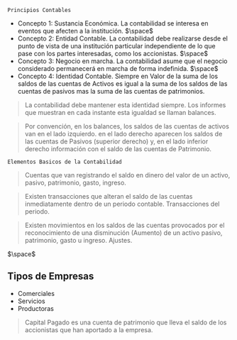 	Principios Contables

- Concepto 1: Sustancia Económica. La contabilidad se interesa en eventos que afecten a la institución.
$\space$
- Concepto 2: Entidad Contable. La contabilidad debe realizarse desde el punto de vista de una institución particular independiente de lo que pase con los partes interesadas, como los accionistas.
$\space$
- Concepto 3: Negocio en marcha. La contabilidad asume que el negocio considerado permanecerá en marcha de forma indefinida.
$\space$
- Concepto 4: Identidad Contable. Siempre en Valor de la suma de los saldos de las cuentas de Activos es igual a la suma de los saldos de las cuentas de pasivos mas la suma de las cuentas de patrimonios.


>La contabilidad debe mantener esta identidad siempre. Los informes que muestran en cada instante esta igualdad se llaman balances.

>Por convención, en los balances, los saldos de las cuentas de activos van en el lado izquierdo. en el lado derecho aparecen los saldos de las cuentas de Pasivos (superior derecho) y, en el lado inferior derecho información con el saldo de las cuentas de Patrimonio.

	Elementos Basicos de la Contabilidad
>Cuentas que van registrando el saldo en dinero del valor de un activo, pasivo, patrimonio, gasto, ingreso.

>Existen transacciones que alteran el saldo de las cuentas inmediatamente dentro de un periodo contable. Transacciones del periodo.

>Existen movimientos en los saldos de las cuentas provocados por el reconocimiento de una disminución (Aumento) de un activo pasivo, patrimonio, gasto u ingreso. Ajustes.

$\space$

Tipos de Empresas
-
- Comerciales
- Servicios
- Productoras

>Capital Pagado es una cuenta de patrimonio que lleva el saldo de los accionistas que han aportado a la empresa.